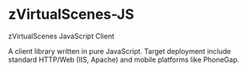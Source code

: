 zVirtualScenes-JS
=================

zVirtualScenes JavaScript Client

A client library written in pure JavaScript.  Target deployment include standard HTTP/Web (IIS, Apache) and mobile platforms like PhoneGap.

